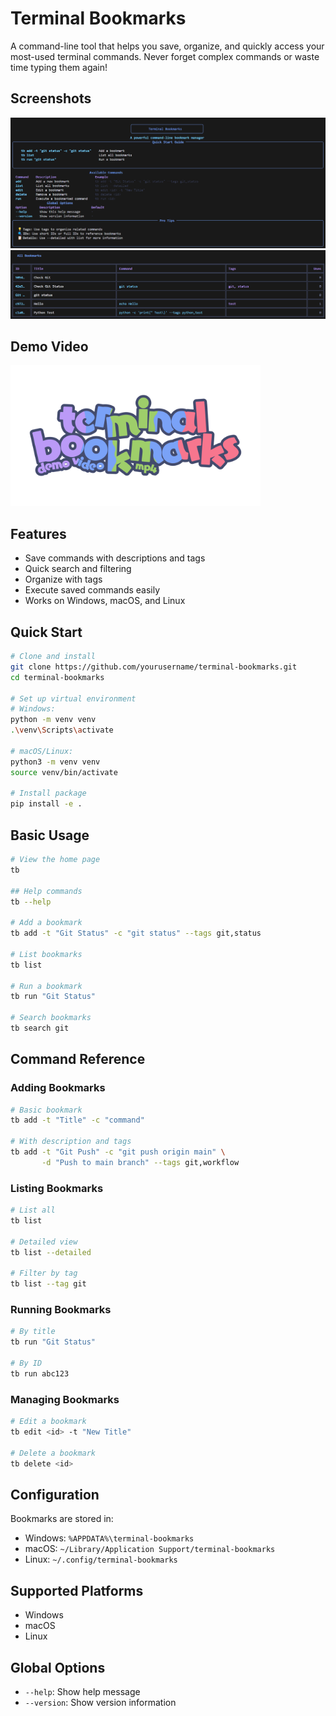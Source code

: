 # Terminal Bookmarks

A command-line tool that helps you save, organize, and quickly access your most-used terminal commands. Never forget complex commands or waste time typing them again!

## Screenshots
![tb](./readme_assets/1.png)
![tb list](./readme_assets/2.png)

## Demo Video
<a href="https://hc-cdn.hel1.your-objectstorage.com/s/v3/2273d03b26d5f8268afdf974ee56ed1a898caa32_demo.mp4">
  <img src="./readme_assets/demo_thumbnail.png" alt="Demo Video" width="400"/>
</a>

## Features

- Save commands with descriptions and tags
- Quick search and filtering
- Organize with tags
- Execute saved commands easily
- Works on Windows, macOS, and Linux

## Quick Start

```bash
# Clone and install
git clone https://github.com/yourusername/terminal-bookmarks.git
cd terminal-bookmarks

# Set up virtual environment
# Windows:
python -m venv venv
.\venv\Scripts\activate

# macOS/Linux:
python3 -m venv venv
source venv/bin/activate

# Install package
pip install -e .
```

## Basic Usage

```bash
# View the home page
tb

## Help commands
tb --help

# Add a bookmark
tb add -t "Git Status" -c "git status" --tags git,status

# List bookmarks
tb list

# Run a bookmark
tb run "Git Status"

# Search bookmarks
tb search git
```

## Command Reference

### Adding Bookmarks
```bash
# Basic bookmark
tb add -t "Title" -c "command"

# With description and tags
tb add -t "Git Push" -c "git push origin main" \
       -d "Push to main branch" --tags git,workflow
```

### Listing Bookmarks
```bash
# List all
tb list

# Detailed view
tb list --detailed

# Filter by tag
tb list --tag git
```

### Running Bookmarks
```bash
# By title
tb run "Git Status"

# By ID
tb run abc123
```

### Managing Bookmarks
```bash
# Edit a bookmark
tb edit <id> -t "New Title"

# Delete a bookmark
tb delete <id>
```

## Configuration

Bookmarks are stored in:
- Windows: `%APPDATA%\terminal-bookmarks`
- macOS: `~/Library/Application Support/terminal-bookmarks`
- Linux: `~/.config/terminal-bookmarks`

## Supported Platforms
- Windows
- macOS
- Linux 

## Global Options
- `--help`: Show help message
- `--version`: Show version information 